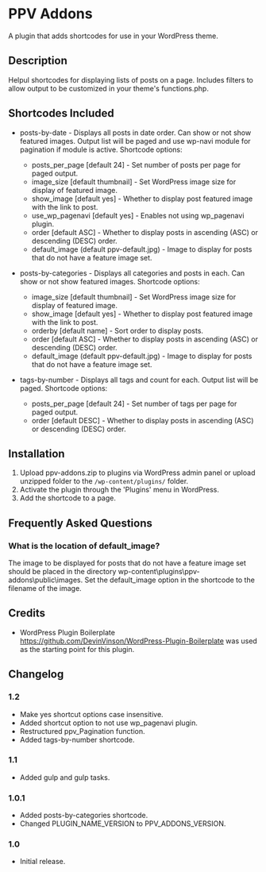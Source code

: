 # PPV Addons #

A plugin that adds shortcodes for use in your WordPress theme.

## Description ##

Helpul shortcodes for displaying lists of posts on a page. Includes filters to allow output to be customized in your theme's functions.php.

## Shortcodes Included ##

* posts-by-date - Displays all posts in date order. Can show or not show featured images. Output list will be paged and use wp-navi module for pagination if module is active. Shortcode options:
    * posts_per_page [default 24] - Set number of posts per page for paged output.
    * image_size [default thumbnail] - Set WordPress image size for display of featured image.
    * show_image [default yes] - Whether to display post featured image with the link to post.
    * use_wp_pagenavi [default yes] - Enables not using wp_pagenavi plugin.
    * order [default ASC] - Whether to display posts in ascending (ASC) or descending (DESC) order.
    * default_image (default ppv-default.jpg) - Image to display for posts that do not have a feature image set.

* posts-by-categories - Displays all categories and posts in each. Can show or not show featured images. Shortcode options:
    * image_size [default thumbnail] - Set WordPress image size for display of featured image.
    * show_image [default yes] - Whether to display post featured image with the link to post.
    * orderby [default name] - Sort order to display posts.
    * order [default ASC] - Whether to display posts in ascending (ASC) or descending (DESC) order.
    * default_image (default ppv-default.jpg) - Image to display for posts that do not have a feature image set.

* tags-by-number - Displays all tags and count for each. Output list will be paged. Shortcode options:
    * posts_per_page [default 24] - Set number of tags per page for paged output.
    * order [default DESC] - Whether to display posts in ascending (ASC) or descending (DESC) order.
    
## Installation ##

1. Upload ppv-addons.zip to plugins via WordPress admin panel or upload unzipped folder to the `/wp-content/plugins/` folder.
2. Activate the plugin through the 'Plugins' menu in WordPress.
3. Add the shortcode to a page.

## Frequently Asked Questions ##

### What is the location of default_image? ###

The image to be displayed for posts that do not have a feature image set should be placed in the directory wp-content\plugins\ppv-addons\public\images. Set the default_image option in the shortcode to the filename of the image.

## Credits ##

* WordPress Plugin Boilerplate https://github.com/DevinVinson/WordPress-Plugin-Boilerplate was used as the starting point for this plugin.

## Changelog ##

### 1.2 ###
* Make yes shortcut options case insensitive.
* Added shortcut option to not use wp_pagenavi plugin.
* Restructured ppv_Pagination function.
* Added tags-by-number shortcode.

### 1.1 ###
* Added gulp and gulp tasks.

### 1.0.1 ###
* Added posts-by-categories shortcode.
* Changed PLUGIN_NAME_VERSION to PPV_ADDONS_VERSION.

### 1.0 ###
* Initial release.
